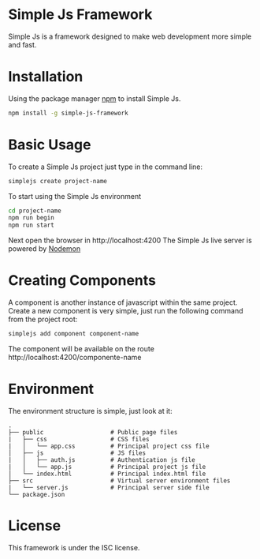 # Simple Js Framework

Simple Js is a framework designed to make web development more simple and fast. 

# Installation

Using the package manager [npm](https://www.npmjs.com/get-npm) to install Simple Js.

```bash
npm install -g simple-js-framework
```

# Basic Usage

To create a Simple Js project just type in the command line:

```bash
simplejs create project-name
```

To start using the Simple Js environment

```bash
cd project-name
npm run begin
npm run start
```

Next open the browser in http://localhost:4200
The Simple Js live server is powered by [Nodemon](https://www.npmjs.com/package/nodemon)

# Creating Components

A component is another instance of javascript within the same project.
Create a new component is very simple, just run the following command from the project root:

```bash
simplejs add component component-name
```

The component will be available on the route http://localhost:4200/componente-name

# Environment

The environment structure is simple, just look at it:

    .
    ├── public                   # Public page files
    |   ├── css                  # CSS files
    |   │   └── app.css          # Principal project css file
    │   ├── js                   # JS files
    |   │   ├── auth.js          # Authentication js file
    |   │   └── app.js           # Principal project js file
    │   └── index.html           # Principal index.html file   
    ├── src                      # Virtual server environment files
    |   └── server.js            # Principal server side file
    └── package.json

# License

This framework is under the ISC license.

